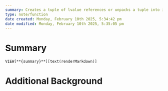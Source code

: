 ```yaml
---
summary: Creates a tuple of lvalue references or unpacks a tuple into individual objects.
type: note/function
date created: Monday, February 10th 2025, 5:34:42 pm
date modified: Monday, February 10th 2025, 5:35:05 pm
---
```

# Summary
`VIEW[**{summary}**][text(renderMarkdown)]`

# Additional Background